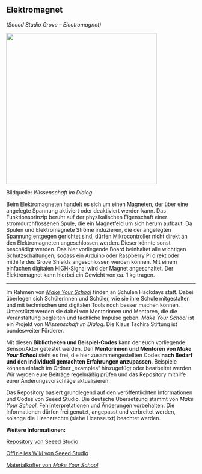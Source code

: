 Elektromagnet
----
*(Seeed Studio Grove – Electromagnet)*

<img src=https://www.makeyourschool.de/wp-content/uploads/2018/10/49_elektromagnet-1024x1024.jpg width=400px>

Bildquelle: *Wissenschaft im Dialog*

Beim Elektromagneten handelt es sich um einen Magneten, der über eine angelegte Spannung aktiviert oder deaktiviert werden kann. Das Funktionsprinzip beruht auf der physikalischen Eigenschaft einer stromdurchflossenen Spule, die ein Magnetfeld um sich herum aufbaut. Da Spulen und Elektromagnete Ströme induzieren, die der angelegten Spannung entgegen gerichtet sind, dürfen Mikrocontroller nicht direkt an den Elektromagneten angeschlossen werden. Dieser könnte sonst beschädigt werden. Das hier vorliegende Board beinhaltet alle wichtigen Schutzschaltungen, sodass  ein Arduino oder Raspberry Pi direkt oder mithilfe des Grove Shields angeschlossen werden können. Mit einem einfachen digitalen HIGH-Signal wird der Magnet angeschaltet. Der Elektromagnet kann hierbei ein Gewicht von ca. 1 kg tragen.

----

Im Rahmen von [*Make Your School*](https://www.makeyourschool.de/) finden an Schulen Hackdays statt. Dabei überlegen sich Schülerinnen und Schüler, wie sie ihre Schule mitgestalten und mit technischen und digitalen Tools noch besser machen können. Unterstützt werden sie dabei von Mentorinnen und Mentoren, die die Veranstaltung begleiten und fachliche Impulse geben. *Make Your School* ist ein Projekt von *Wissenschaft im Dialog*. Die Klaus Tschira Stiftung ist bundesweiter Förderer.

Mit diesen **Bibliotheken und Beispiel-Codes** kann der euch vorliegende Sensor/Aktor getestet werden. Den **Mentorinnen und Mentoren von *Make Your School*** steht es frei, die hier zusammengestellten Codes **nach Bedarf und den individuell gemachten Erfahrungen anzupassen**. Beispiele können einfach im Ordner „examples“ hinzugefügt oder bearbeitet werden. Wir werden eure Beiträge regelmäßig prüfen und das Repository mithilfe eurer Änderungsvorschläge aktualisieren.

Das Repository basiert grundlegend auf den veröffentlichten Informationen und Codes von Seeed Studio. Die deutsche Übersetzung stammt von *Make Your School*, Fehlinterpretationen und Änderungen vorbehalten. Die Informationen dürfen frei genutzt, angepasst und verbreitet werden, solange die Lizenzrechte (siehe License.txt) beachtet werden.


**Weitere Informationen:**

[Repository von Seeed Studio](https://github.com/Seeed-Studio/)

[Offizielles Wiki von Seeed Studio](http://wiki.seeedstudio.com/Grove-Electromagnet/)

[Materialkoffer von *Make Your School*](https://www.makeyourschool.de/material/elektromagnet/)

